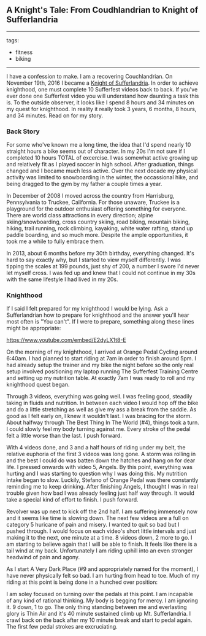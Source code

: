 ## A Knight's Tale: From Coudhlandrian to Knight of Sufferlandria

---
tags:
- fitness
- biking
---

<!-- preview -->
<!--
<blockquote class="instagram-media" data-instgrm-version="7" style=" background:#FFF; border:0; border-radius:3px; box-shadow:0 0 1px 0 rgba(0,0,0,0.5),0 1px 10px 0 rgba(0,0,0,0.15); margin: 1px; max-width:658px; padding:0; width:99.375%; width:-webkit-calc(100% - 2px); width:calc(100% - 2px);"><div style="padding:8px;"> <div style=" background:#F8F8F8; line-height:0; margin-top:40px; padding:50.0% 0; text-align:center; width:100%;"> <div style=" background:url(data:image/png;base64,iVBORw0KGgoAAAANSUhEUgAAACwAAAAsCAMAAAApWqozAAAABGdBTUEAALGPC/xhBQAAAAFzUkdCAK7OHOkAAAAMUExURczMzPf399fX1+bm5mzY9AMAAADiSURBVDjLvZXbEsMgCES5/P8/t9FuRVCRmU73JWlzosgSIIZURCjo/ad+EQJJB4Hv8BFt+IDpQoCx1wjOSBFhh2XssxEIYn3ulI/6MNReE07UIWJEv8UEOWDS88LY97kqyTliJKKtuYBbruAyVh5wOHiXmpi5we58Ek028czwyuQdLKPG1Bkb4NnM+VeAnfHqn1k4+GPT6uGQcvu2h2OVuIf/gWUFyy8OWEpdyZSa3aVCqpVoVvzZZ2VTnn2wU8qzVjDDetO90GSy9mVLqtgYSy231MxrY6I2gGqjrTY0L8fxCxfCBbhWrsYYAAAAAElFTkSuQmCC); display:block; height:44px; margin:0 auto -44px; position:relative; top:-22px; width:44px;"></div></div><p style=" color:#c9c8cd; font-family:Arial,sans-serif; font-size:14px; line-height:17px; margin-bottom:0; margin-top:8px; overflow:hidden; padding:8px 0 7px; text-align:center; text-overflow:ellipsis; white-space:nowrap;"><a href="https://www.instagram.com/p/BNAsyBkBCBp/" style=" color:#c9c8cd; font-family:Arial,sans-serif; font-size:14px; font-style:normal; font-weight:normal; line-height:17px; text-decoration:none;" target="_blank">A photo posted by Orange Pedal Cycling (@orangepedal_cycling)</a> on <time style=" font-family:Arial,sans-serif; font-size:14px; line-height:17px;" datetime="2016-11-19T23:55:41+00:00">Nov 19, 2016 at 3:55pm PST</time></p></div></blockquote>
<script async defer src="//platform.instagram.com/en_US/embeds.js"></script>

<p></p>
-->

I have a confession to make. I am a recovering Couchlandrian. On November 19th, 2016 I became a [Knight of Sufferlandria](https://thesufferfest.com/pages/knights-of-sufferlandria). In order to achieve knighthood, one must complete 10 Sufferfest videos back to back. If you've ever done one Sufferfest video you will understand how daunting a task this is. To the outside observer, it looks like I spend 8 hours and 34 minutes on my quest for knighthood. In reality it really took 3 years, 6 months, 8 hours, and 34 minutes. Read on for my story.
<!-- /preview -->

### Back Story

For some who've known me a long time, the idea that I'd spend nearly 10 straight hours a bike seems out of character. In my 20s I'm not sure if I completed 10 hours TOTAL of excercise. I was somewhat active growing up and relatively fit as I played soccer in high school. After graduation, things changed and I became much less active. Over the next decade my physical activity was limited to snowboarding in the winter, the occassional hike, and being dragged to the gym by my father a couple times a year.

In December of 2008 I moved across the country from Harrisburg, Pennsylvania to Truckee, California. For those unaware, Truckee is a playground for the outdoor enthusiast offering something for everyone. There are world class attractions in every direction; alpine skiing/snowboarding, cross country skiing, road biking, mountain biking, hiking, trail running, rock climbing, kayaking, white water rafting, stand up paddle boarding, and so much more. Despite the ample opportunities, it took me a while to fully embrace them.

In 2013, about 6 months before my 30th birthday, everything changed. It's hard to say exactly why, but I started to view myself differently. I was tipping the scales at 199 pounds, just shy of 200, a number I swore I'd never let myself cross. I was fed up and knew that I could not continue in my 30s with the same lifestyle I had lived in my 20s.

### Knighthood

If I said I felt prepared for my knighthood I would be lying. Ask a Sufferlandrian how to prepare for knighthood and the answer you'll hear most often is "You can't". If I were to prepare, something along these lines might be appropriate: 

<p></p>


https://www.youtube.com/embed/E2dyLX1t8-E

<p></p>

On the morning of my knighthood, I arrived at Orange Pedal Cycling around 6:40am. I had planned to start riding at 7am in order to finish around 5pm. I had already setup the trainer and my bike the night before so the only real setup involved positioning my laptop running The Sufferfest Training Centre and setting up my nutrition table. At exactly 7am I was ready to roll and my knighthood quest began.

<!--
<p></p>


<blockquote class="instagram-media" data-instgrm-captioned data-instgrm-version="7" style=" background:#FFF; border:0; border-radius:3px; box-shadow:0 0 1px 0 rgba(0,0,0,0.5),0 1px 10px 0 rgba(0,0,0,0.15); margin: 1px; max-width:658px; padding:0; width:99.375%; width:-webkit-calc(100% - 2px); width:calc(100% - 2px);"><div style="padding:8px;"> <div style=" background:#F8F8F8; line-height:0; margin-top:40px; padding:50.0% 0; text-align:center; width:100%;"> <div style=" background:url(data:image/png;base64,iVBORw0KGgoAAAANSUhEUgAAACwAAAAsCAMAAAApWqozAAAABGdBTUEAALGPC/xhBQAAAAFzUkdCAK7OHOkAAAAMUExURczMzPf399fX1+bm5mzY9AMAAADiSURBVDjLvZXbEsMgCES5/P8/t9FuRVCRmU73JWlzosgSIIZURCjo/ad+EQJJB4Hv8BFt+IDpQoCx1wjOSBFhh2XssxEIYn3ulI/6MNReE07UIWJEv8UEOWDS88LY97kqyTliJKKtuYBbruAyVh5wOHiXmpi5we58Ek028czwyuQdLKPG1Bkb4NnM+VeAnfHqn1k4+GPT6uGQcvu2h2OVuIf/gWUFyy8OWEpdyZSa3aVCqpVoVvzZZ2VTnn2wU8qzVjDDetO90GSy9mVLqtgYSy231MxrY6I2gGqjrTY0L8fxCxfCBbhWrsYYAAAAAElFTkSuQmCC); display:block; height:44px; margin:0 auto -44px; position:relative; top:-22px; width:44px;"></div></div> <p style=" margin:8px 0 0 0; padding:0 4px;"> <a href="https://www.instagram.com/p/BM_1MROD7vC/" style=" color:#000; font-family:Arial,sans-serif; font-size:14px; font-style:normal; font-weight:normal; line-height:17px; text-decoration:none; word-wrap:break-word;" target="_blank">Another #sufferfest #sufferlandria rider in the house. Ride for charity #ronaldmcdonaldhouse is on. Come down and ride with us. #OrangePedalCycling #Reno #tacxperience</a></p> <p style=" color:#c9c8cd; font-family:Arial,sans-serif; font-size:14px; line-height:17px; margin-bottom:0; margin-top:8px; overflow:hidden; padding:8px 0 7px; text-align:center; text-overflow:ellipsis; white-space:nowrap;">A photo posted by Orange Pedal Cycling (@orangepedal_cycling) on <time style=" font-family:Arial,sans-serif; font-size:14px; line-height:17px;" datetime="2016-11-19T15:49:55+00:00">Nov 19, 2016 at 7:49am PST</time></p></div></blockquote>
-->

Through 3 videos, everything was going well. I was feeling good, steadily taking in fluids and nutrition. In between each video I would hop off the bike and do a little stretching as well as give my ass a break from the saddle. As good as I felt early on, I knew it wouldn't last. I was bracing for the storm. About halfway through The Best Thing In The World (#4), things took a turn. I could slowly feel my body turning against me. Every stroke of the pedal felt a little worse than the last. I push forward.

With 4 videos done, and 3 and a half hours of riding under my belt, the relative euphoria of the first 3 videos was long gone. A storm was rolling in and the best I could do was batten down the hatches and hang on for dear life. I pressed onwards with video 5, Angels. By this point, everything was hurting and I was starting to question why I was doing this. My nutrition intake began to slow. Luckily, Stefano of Orange Pedal was there constantly reminding me to keep drinking. After finishing Angels, I thought I was in real trouble given how bad I was already feeling just half way through. It would take a special kind of effort to finish. I push forward.

Revolver was up next to kick off the 2nd half. I am suffering immensely now and it seems like time is slowing down. The next few videos are a full on category 5 huricane of pain and misery. I wanted to quit so bad but I pushed through. I would focus on each video's short little intervals and just making it to the next, one minute at a time. 8 videos down, 2 more to go. I am starting to believe again that I will be able to finish. It feels like there is a tail wind at my back. Unfortunately I am riding uphill into an even stronger headwind of pain and agony. 

As I start A Very Dark Place (#9 and appropriately named for the moment), I have never physically felt so bad. I am hurting from head to toe. Much of my riding at this point is being done in a hunched over position:

<!--
<blockquote class="instagram-media" data-instgrm-version="7" style=" background:#FFF; border:0; border-radius:3px; box-shadow:0 0 1px 0 rgba(0,0,0,0.5),0 1px 10px 0 rgba(0,0,0,0.15); margin: 1px; max-width:658px; padding:0; width:99.375%; width:-webkit-calc(100% - 2px); width:calc(100% - 2px);"><div style="padding:8px;"> <div style=" background:#F8F8F8; line-height:0; margin-top:40px; padding:50.0% 0; text-align:center; width:100%;"> <div style=" background:url(data:image/png;base64,iVBORw0KGgoAAAANSUhEUgAAACwAAAAsCAMAAAApWqozAAAABGdBTUEAALGPC/xhBQAAAAFzUkdCAK7OHOkAAAAMUExURczMzPf399fX1+bm5mzY9AMAAADiSURBVDjLvZXbEsMgCES5/P8/t9FuRVCRmU73JWlzosgSIIZURCjo/ad+EQJJB4Hv8BFt+IDpQoCx1wjOSBFhh2XssxEIYn3ulI/6MNReE07UIWJEv8UEOWDS88LY97kqyTliJKKtuYBbruAyVh5wOHiXmpi5we58Ek028czwyuQdLKPG1Bkb4NnM+VeAnfHqn1k4+GPT6uGQcvu2h2OVuIf/gWUFyy8OWEpdyZSa3aVCqpVoVvzZZ2VTnn2wU8qzVjDDetO90GSy9mVLqtgYSy231MxrY6I2gGqjrTY0L8fxCxfCBbhWrsYYAAAAAElFTkSuQmCC); display:block; height:44px; margin:0 auto -44px; position:relative; top:-22px; width:44px;"></div></div><p style=" color:#c9c8cd; font-family:Arial,sans-serif; font-size:14px; line-height:17px; margin-bottom:0; margin-top:8px; overflow:hidden; padding:8px 0 7px; text-align:center; text-overflow:ellipsis; white-space:nowrap;"><a href="https://www.instagram.com/p/BNAvm0VhJrL/" style=" color:#c9c8cd; font-family:Arial,sans-serif; font-size:14px; font-style:normal; font-weight:normal; line-height:17px; text-decoration:none;" target="_blank">A photo posted by Orange Pedal Cycling (@orangepedal_cycling)</a> on <time style=" font-family:Arial,sans-serif; font-size:14px; line-height:17px;" datetime="2016-11-20T00:20:22+00:00">Nov 19, 2016 at 4:20pm PST</time></p></div></blockquote>
<script async defer src="//platform.instagram.com/en_US/embeds.js"></script>
-->

I am soley focused on turning over the pedals at this point. I am incapable of any kind of rational thinking. My body is begging for mercy. I am ignoring it. 9 down, 1 to go. The only thing standing between me and everlasting glory is Thin Air and it's 40 minute sustained climb up Mt. Sufferlandria. I crawl back on the back after my 10 minute break and start to pedal again. The first few pedal strokes are excruciating.



